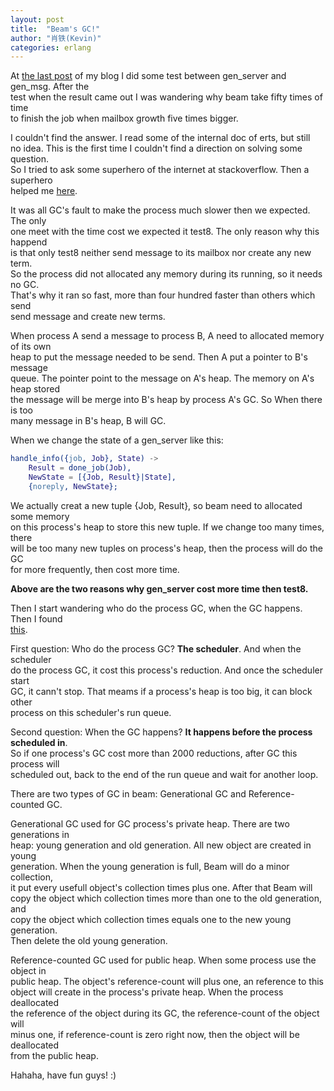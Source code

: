 ```yaml
---
layout: post
title:  "Beam's GC!"
author: "肖铁(Kevin)"
categories: erlang
---
```


At [the last post](wudixiaotie.github.io/erlang/2016/03/18/create-your-own-behaviour.html) of my blog I did some test between gen_server and gen_msg. After the  
 test when the result came out I was wandering why beam take fifty times of time  
 to finish the job when mailbox growth five times bigger.  


I couldn't find the answer. I read some of the internal doc of erts, but still  
 no idea. This is the first time I couldn't find a direction on solving some question.  
So I tried to ask some superhero of the internet at stackoverflow. Then a superhero  
 helped me [here](http://stackoverflow.com/questions/36216246/in-erlang-when-a-processs-mailbox-growth-bigger-it-runs-slower-why).  


It was all GC's fault to make the process much slower then we expected. The only  
 one meet with the time cost we expected it test8. The only reason why this happend  
 is that only test8 neither send message to its mailbox nor create any new term.  
So the process did not allocated any memory during its running, so it needs no GC.  
That's why it ran so fast, more than four hundred faster than others which send  
 send message and create new terms.  


When process A send a message to process B, A need to allocated memory of its own  
 heap to put the message needed to be send. Then A put a pointer to B's message  
 queue. The pointer point to the message on A's heap. The memory on A's heap stored  
 the message will be merge into B's heap by process A's GC. So When there is too  
 many message in B's heap, B will GC.


When we change the state of a gen_server like this:
```erlang
handle_info({job, Job}, State) ->
    Result = done_job(Job),
    NewState = [{Job, Result}|State],
    {noreply, NewState};
```
We actually creat a new tuple {Job, Result}, so beam need to allocated some memory  
 on this process's heap to store this new tuple. If we change too many times, there  
 will be too many new tuples on process's heap, then the process will do the GC  
 for more frequently, then cost more time.  


**Above are the two reasons why gen_server cost more time then test8.**


Then I start wandering who do the process GC, when the GC happens. Then I found  
 [this](http://erlang.org/pipermail/erlang-questions/2014-October/081522.html).  


First question: Who do the process GC? **The scheduler**. And when the scheduler  
 do the process GC, it cost this process's reduction. And once the scheduler start  
 GC, it cann't stop. That meams if a process's heap is too big, it can block other  
 process on this scheduler's run queue.  


Second question: When the GC happens? **It happens before the process scheduled in**.  
So if one process's GC cost more than 2000 reductions, after GC this process will  
scheduled out, back to the end of the run queue and wait for another loop.  


There are two types of GC in beam: Generational GC and Reference-counted GC.  


Generational GC used for GC process's private heap. There are two generations in  
 heap: young generation and old generation. All new object are created in young  
 generation. When the young generation is full, Beam will do a minor collection,  
 it put every usefull object's collection times plus one. After that Beam will  
 copy the object which collection times more than one to the old generation, and  
 copy the object which collection times equals one to the new young generation.  
Then delete the old young generation.


Reference-counted GC used for public heap. When some process use the object in  
 public heap. The object's reference-count will plus one, an reference to this  
 object will create in the process's private heap. When the process deallocated  
 the reference of the object during its GC, the reference-count of the object will  
 minus one, if reference-count is zero right now, then the object will be deallocated  
 from the public heap.


 Hahaha, have fun guys! :)